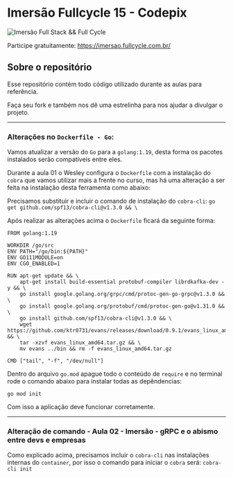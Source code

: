 # Imersão Fullcycle 15 - Codepix
![Imersão Full Stack && Full Cycle](https://events-fullcycle.s3.amazonaws.com/events-fullcycle/static/site/img/grupo_4417.png)

Participe gratuitamente: https://imersao.fullcycle.com.br/

## Sobre o repositório
Esse repositório contém todo código utilizado durante as aulas para referência.

Faça seu fork e também nos dê uma estrelinha para nos ajudar a divulgar o projeto.

---

### Alterações no `Dockerfile - Go`:

Vamos atualizar a versão do `Go` para a `golang:1.19`, desta forma os pacotes instalados serão compatíveis entre eles.

Durante a aula 01 o Wesley configura o `Dockerfile` com a instalação do `cobra` que vamos utilizar mais a frente no curso, mas há uma alteração a ser feita na instalação desta ferramenta como abaixo:

Precisamos substituir e incluir o comando de instalação do `cobra-cli`: `go get github.com/spf13/cobra-cli@v1.3.0 && \`

Após realizar as alterações acima o `Dockerfile` ficará da seguinte forma:

```docker
FROM golang:1.19

WORKDIR /go/src
ENV PATH="/go/bin:${PATH}"
ENV GO111MODULE=on
ENV CGO_ENABLED=1

RUN apt-get update && \
    apt-get install build-essential protobuf-compiler librdkafka-dev -y && \
    go install google.golang.org/grpc/cmd/protoc-gen-go-grpc@v1.3.0 && \
    go install google.golang.org/protobuf/cmd/protoc-gen-go@v1.31.0 && \
    go install github.com/spf13/cobra-cli@v1.3.0 && \
    wget https://github.com/ktr0731/evans/releases/download/0.9.1/evans_linux_amd64.tar.gz && \
    tar -xzvf evans_linux_amd64.tar.gz && \
    mv evans ../bin && rm -f evans_linux_amd64.tar.gz

CMD ["tail", "-f", "/dev/null"]
```

Dentro do arquivo `go.mod` apague todo o conteúdo de `require` e no terminal rode o comando abaixo para instalar todas as depêndencias:

`go mod init`

Com isso a aplicação deve funcionar corretamente.

---

### Alteração de comando - Aula 02 - Imersão - gRPC e o abismo entre devs e empresas

Como explicado acima, precisamos incluir o `cobra-cli` nas instalações internas do `container`, por isso o comando para iniciar o `cobra` será: `cobra-cli init`
